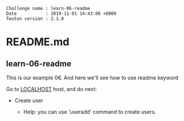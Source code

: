 ```
Challenge name : learn-06-readme
Date           : 2019-11-01 14:43:00 +0000
Teuton version : 2.1.0
```
# README.md

## learn-06-readme

This is our example 06.
And here we'll see how to use readme keyword

Go to [LOCALHOST](#required-hosts) host, and do next:
* Create user <david>
    * Help: you can use 'useradd' command to create users.
